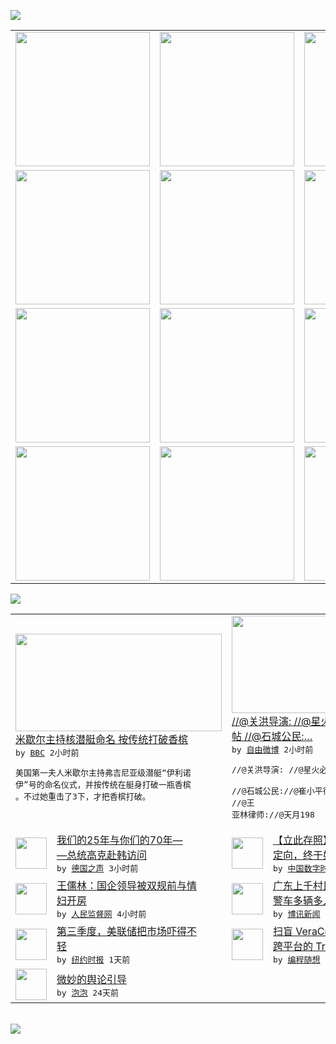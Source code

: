 

<a href="https://github.com/greatfire/z/raw/master/FreeBrowser.apk"><img src="https://raw.githubusercontent.com/greatfire/wiki/master/x/header.png" /></a><table><tr><td width="262" align="center" valign="center"><a href="https://github.com/greatfire/wiki/wiki/nyt" title="纽约时报中文网 国际纵览"><img src="https://raw.githubusercontent.com/greatfire/wiki/master/x/nyt_flag.png" width="215"/></a></td><td width="262" align="center" valign="center"><a href="https://github.com/greatfire/wiki/wiki/dw" title=""><img src="https://raw.githubusercontent.com/greatfire/wiki/master/x/dw_flag.png" width="215"/></a></td><td width="262" align="center" valign="center"><a href="https://github.com/greatfire/wiki/wiki/rmjd" title=""><img src="https://raw.githubusercontent.com/greatfire/wiki/master/x/rmjd_flag.png" width="215"/></a></td></tr><tr><td width="262" align="center" valign="center"><a href="https://github.com/paopaonetizen/website" title="泡泡 - 未经审查的互联网信息"><img src="https://raw.githubusercontent.com/greatfire/wiki/master/x/pp_flag.png" width="215"/></a></td><td width="262" align="center" valign="center"><a href="https://github.com/getlantern/mirror" title="以及自由微博和GreatFire.org官方中文论坛"><img src="https://raw.githubusercontent.com/greatfire/wiki/master/x/lantern_flag.png" width="215"/></a></td><td width="262" align="center" valign="center"><a href="https://github.com/cdtmirrors/m/" title=""><img src="https://raw.githubusercontent.com/greatfire/wiki/master/x/cdt_flag.png" width="215"/></a></td></tr><tr><td width="262" align="center" valign="center"><a href="https://github.com/program-think/blog" title="编程随想的博客"><img src="https://raw.githubusercontent.com/greatfire/wiki/master/x/pt_flag.png" width="215"/></a></td><td width="262" align="center" valign="center"><a href="https://github.com/greatfire/wiki/wiki/bbc" title=""><img src="https://raw.githubusercontent.com/greatfire/wiki/master/x/bbc_flag.png" width="215"/></a></td><td width="262" align="center" valign="center"><a href="https://github.com/freeweibo/s" title="自由微博 - 匿名和不受屏蔽的新浪微博搜索"><img src="https://raw.githubusercontent.com/greatfire/wiki/master/x/fw_flag.png" width="215"/></a></td></tr><tr><td width="262" align="center" valign="center"><a href="https://github.com/greatfire/wiki/wiki/google" title=""><img src="https://raw.githubusercontent.com/greatfire/wiki/master/x/google_flag.png" width="215"/></a></td><td width="262" align="center" valign="center"><a href="https://github.com/bxnews/boxun" title=""><img src="https://raw.githubusercontent.com/greatfire/wiki/master/x/bx_flag.png" width="215"/></a></td><td width="262" align="center" valign="center"><a href="https://github.com/greatfire/wiki/wiki/open-source" title="欢迎访问GreatFire.org开发者项目网站"><img src="https://raw.githubusercontent.com/greatfire/wiki/master/x/open-source_flag.png" width="215"/></a></td></tr></table><img src="https://raw.githubusercontent.com/greatfire/wiki/master/x/newsfeed text.png" /><table cols="4"><tr><td colspan="2" width="380"><a href="http://www.bbc.com/zhongwen/simp/world/2015/10/151011_us_submarine_launch"><img src="http://a.files.bbci.co.uk/worldservice/live/assets/images/2015/10/11/151011125530_michelle_obama_144x81_ap_nocredit.jpg" width="330" height="156"/></a></br><a href="http://www.bbc.com/zhongwen/simp/world/2015/10/151011_us_submarine_launch">米歇尔主持核潜艇命名 按传统打破香槟</a></br><kbd> by <a href="http://www.bbc.co.uk/zhongwen/simp">BBC</a> 2小时前 </kbd></br><pre>美国第一夫人米歇尔主持弗吉尼亚级潜艇“伊利诺<br/>伊”号的命名仪式，并按传统在艇身打破一瓶香槟<br/>。不过她重击了3下，才把香槟打破。</pre></td><td colspan="2" width="380"><a href="https://freeweibo.com/weibo/3896856062671150"><img src="https://raw.githubusercontent.com/greatfire/wiki/master/x/fw_logo_b.png" width="330" height="156"/></a></br><a href="https://freeweibo.com/weibo/3896856062671150">//@关洪导演: //@星火必燎原:打脸<br/>帖 //@石城公民:…</a></br><kbd> by <a href="https://freeweibo.com/">自由微博</a> 2小时前 </kbd></br><pre>//@关洪导演: //@星火必燎原:打脸帖 <br/>//@石城公民://@崔小平律师: //@王<br/>亚林律师://@天月198</pre></td></tr><tr><td><img src="http://www.dw.com/image/0,,18775458_302,00.jpg" width="50" height="50"/></td><td width="280"><a href="http://dw.com/p/1GmLi?maca=chi-GK-text-greatfire-all-chinese-15625-xml-mrss">我们的25年与你们的70年—<br/>—总统高克赴韩访问</a></br><kbd> by <a href="http://dw.de">德国之声</a> 3小时前 </kbd></td><td><img src="http://chinadigitaltimes.net/chinese/files/2015/10/%E7%9B%9B%E4%B8%961.png" width="50" height="50"/></td><td width="280"><a href="http://feedproxy.google.com/~r/chinadigitaltimes/zcNw/~3/7zbfWzIVUZM/">【立此存照】这盛世，经过重新<br/>定向，终于如你所愿</a></br><kbd> by <a href="http://chinadigitaltimes.net/chinese/">中国数字时代</a> 3小时前 </kbd></td></tr><tr><td><img src="http://www.rmjdw.com/uploads/allimg/151011/10555042U-0.jpg" width="50" height="50"/></td><td width="280"><a href="http://www.rmjdw.com//jiaodianwangtan/20151011/15216.html">王儒林：国企领导被双规前与情<br/>妇开房 </a></br><kbd> by <a href="http://www.rmjdw.com/">人民监督网</a> 4小时前 </kbd></td><td><img src="https://raw.githubusercontent.com/greatfire/wiki/master/x/bx_logo.png" width="50" height="50"/></td><td width="280"><a href="http://www.boxun.com/news/gb/china/2015/10/201510110217.shtml">广东上千村民与警激烈冲突焚烧<br/>警车多辆多人受伤请看博...</a></br><kbd> by <a href="http://www.boxun.com">博讯新闻</a> 1天前 </kbd></td></tr><tr><td><img src="https://raw.githubusercontent.com/greatfire/wiki/master/x/nyt_logo.png" width="50" height="50"/></td><td width="280"><a href="https://d3qlz4p8smvoli.cloudfront.net/business/20151010/c10quarter/">第三季度，美联储把市场吓得不<br/>轻</a></br><kbd> by <a href="http://m.cn.nytimes.com/">纽约时报</a> 1天前 </kbd></td><td><img src="http://lh6.googleusercontent.com/VILcwWDdxVVlCVyVdRDVs_W3B-pPkkmPINa8BCA4DXfKyX24uZhBxRaLpYKsVD-OpppzectxcG_bdYf7t9v-qWq9MrlxArRn76sX3nFE9cA0UHdEo6IZzJ4jfOIZ8L2rlHRLQVhKQg" width="50" height="50"/></td><td width="280"><a href="http://feedproxy.google.com/~r/programthink/~3/qekdXUBbBmg/VeraCrypt.html">扫盲 VeraCrypt——<br/>跨平台的 TrueCr...</a></br><kbd> by <a href="http://program-think.blogspot.com">编程随想</a> 1天前 </kbd></td></tr><tr><td><img src="https://raw.githubusercontent.com/greatfire/wiki/master/x/pp_logo.png" width="50" height="50"/></td><td width="280"><a href="https://pao-pao.net/article/626">微妙的舆论引导</a></br><kbd> by <a href="https://pao-pao.net">泡泡</a> 24天前 </kbd></td></table></br><a href="https://github.com/greatfire/z/raw/master/FreeBrowser.apk"><img src="https://raw.githubusercontent.com/greatfire/wiki/master/x/download app.png" /></a>